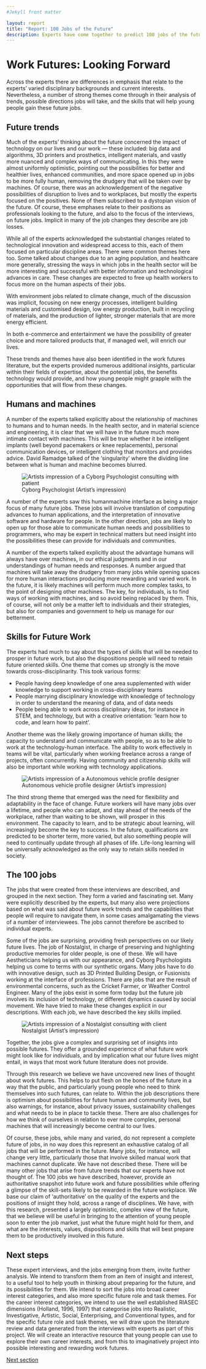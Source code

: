 ```yaml
---
#Jekyll front matter

layout: report
title: "Report: 100 Jobs of the Future"
description: Experts have come together to predict 100 jobs of the future.
---
```

<h1>Work Futures: Looking Forward</h1>
<p class="intro">Across the experts there are differences in emphasis that relate to the experts’ varied disciplinary backgrounds and current interests. Nevertheless, a number of strong themes come through in their analysis of trends, possible directions jobs will take, and the skills that will help young people gain these future jobs.</p>

## Future trends

Much of the experts’ thinking about the future concerned the impact of technology on our lives and our work — these included: big data and algorithms, 3D printers and prosthetics, intelligent materials, and vastly more nuanced and complex ways of communicating. In this they were almost uniformly optimistic, pointing out the possibilities for better and healthier lives, enhanced communities, and more space opened up in jobs to be more fully human, removing the drudgery that will be taken over by machines. Of course, there was an acknowledgement of the negative possibilities of disruption to lives and to workplaces, but mostly the experts focused on the positives. None of them subscribed to a dystopian vision of the future. Of course, these emphases relate to their positions as professionals looking to the future, and also to the focus of the interviews, on future jobs. Implicit in many of the job changes they describe are job losses.

While all of the experts acknowledged the substantial changes related to technological innovation and widespread access to this, each of them focused on particular discipline areas. There were common themes here too. Some talked about changes due to an aging population, and healthcare more generally, stressing the ways in which jobs in the health sector will be more interesting and successful with better information and technological advances in care. These changes are expected to free up health workers to focus more on the human aspects of their jobs.

With environment jobs related to climate change, much of the discussion was implicit, focusing on new energy processes, intelligent building materials and customised design, low energy production, built in recycling of materials, and the production of lighter, stronger materials that are more energy efficient.

In both e-commerce and entertainment we have the possibility of greater choice and more tailored products that, if managed well, will enrich our lives.

These trends and themes have also been identified in the work futures literature, but the experts provided numerous additional insights, particular within their fields of expertise, about the potential jobs, the benefits technology would provide, and how young people might grapple with the opportunities that will flow from these changes.

## Humans and machines

A number of the experts talked explicitly about the relationship of machines to humans and to human needs. In the health sector, and in material science and engineering, it is clear that we will have in the future much more intimate contact with machines. This will be true whether it be intelligent implants (well beyond pacemakers or knee replacements), personal communication devices, or intelligent clothing that monitors and provides advice. David Ramadge talked of the ‘singularity’ where the dividing line between what is human and machine becomes blurred.

<figure class="image wow fadeInRight">
  <img src="/img/jobs/CyborgPsychologist.jpg" alt="Artists impression of a Cyborg Psychologist consulting with patient">
  <figcaption>Cyborg Psychologist (Artist’s impression)</figcaption>
</figure>

A number of the experts saw this humanmachine interface as being a major focus of many future jobs. These jobs will involve translation of computing advances to human applications, and the interpretation of innovative software and hardware for people. In the other direction, jobs are likely to open up for those able to communicate human needs and possibilities to programmers, who may be expert in technical matters but need insight into the possibilities these can provide for individuals and communities.

A number of the experts talked explicitly about the advantage humans will always have over machines, in our ethical judgments and in our understandings of human needs and responses. A number argued that machines will take away the drudgery from many jobs while opening spaces for more human interactions producing more rewarding and varied work. In the future, it is likely machines will perform much more complex tasks, to the point of designing other machines. The key, for individuals, is to find ways of working with machines, and so avoid being replaced by them. This, of course, will not only be a matter left to individuals and their strategies, but also for companies and government to help us manage for our betterment.

## Skills for Future Work

The experts had much to say about the types of skills that will be needed to prosper in future work, but also the dispositions people will need to retain future oriented skills. One theme that comes up strongly is the move towards cross-disciplinarity. This took various forms:

* People having deep knowledge of one area supplemented with wider knowledge to support working in cross-disciplinary teams
* People marrying disciplinary knowledge with knowledge of technology in order to understand the meaning of data, and of data needs
* People being able to work across disciplinary ideas, for instance in STEM, and technology, but with a creative orientation: ‘learn how to code, and learn how to paint’.

Another theme was the likely growing importance of human skills; the capacity to understand and communicate with people, so as to be able to work at the technology-human interface. The ability to work effectively in teams will be vital, particularly when working freelance across a range of projects, often concurrently. Having community and citizenship skills will also be important while working with technology applications.

<figure class="image wow fadeInRight">
  <img src="/img/jobs/AutoVehicleDesigner.jpg" alt="Artists impression of a Autonomous vehicle profile designer">
  <figcaption>Autonomous vehicle profile designer (Artist’s impression)</figcaption>
</figure>

The third strong theme that emerged was the need for flexibility and adaptability in the face of change. Future workers will have many jobs over a lifetime, and people who can adapt, and stay ahead of the needs of the workplace, rather than waiting to be shown, will prosper in this environment. The capacity to learn, and to be strategic about learning, will increasingly become the key to success. In the future, qualifications are predicted to be shorter term, more varied, but also something people will need to continually update through all phases of life. Life-long learning will be universally acknowledged as the only way to retain skills needed in society.

## The 100 jobs

The jobs that were created from these interviews are described, and grouped in the next section. They form a varied and fascinating set. Many were explicitly described by the experts, but many also were projections based on what was said about future work trends and the capabilities that people will require to navigate them, in some cases amalgamating the views of a number of interviewees. The jobs cannot therefore be ascribed to individual experts.

Some of the jobs are surprising, providing fresh perspectives on our likely future lives. The job of Nostalgist, in charge of preserving and highlighting productive memories for older people, is one of these. We will have Aestheticians helping us with our appearance, and Cyborg Psychologists helping us come to terms with our synthetic organs. Many jobs have to do with innovative design, such as 3D Printed Building Design, or Fusionists working at the interface of professions. There are jobs that are the result of environmental concerns, such as the Cricket Farmer, or Weather Control Engineer. Many of the jobs exist in some form today but the future job involves its inclusion of technology, or different dynamics caused by social movement. We have tried to make these changes explicit in our descriptions. With each job, we have described the key skills implied.

<figure class="image wow fadeInRight">
  <img src="/img/jobs/Nostalgist.jpg" alt="Artists impression of a Nostalgist consulting with client">
  <figcaption>Nostalgist (Artist’s impression)</figcaption>
</figure>

Together, the jobs give a complex and surprising set of insights into possible futures. They offer a grounded experience of what future work might look like for individuals, and by implication what our future lives might entail, in ways that most work future literature does not provide.

Through this research we believe we have uncovered new lines of thought about work futures. This helps to put flesh on the bones of the future in a way that the public, and particularly young people who need to think themselves into such futures, can relate to. Within the job descriptions there is optimism about possibilities for future human and community lives, but also warnings, for instance, about privacy issues, sustainability challenges and what needs to be in place to tackle these. There are also challenges for how we think of ourselves in relation to ever more complex, personal machines that will increasingly become central to our lives.

Of course, these jobs, while many and varied, do not represent a complete future of jobs, in no way does this represent an exhaustive catalog of all jobs that will be performed in the future. Many jobs, for instance, will change very little, particularly those that involve skilled manual work that machines cannot duplicate. We have not described these. There will be many other jobs that arise from future trends that our experts have not thought of. The 100 jobs we have described, however, provide an authoritative snapshot into future work and future possibilities while offering a glimpse of the skill-sets likely to be rewarded in the future workplace. We base our claim of ‘authoritative’ on the quality of the experts and the positions of insight they hold, across a range of disciplines. We have, with this research, presented a largely optimistic, complex view of the future, that we believe will be useful in bringing to the attention of young people soon to enter the job market, just what the future might hold for them, and what are the interests, values, dispositions and skills that will best prepare them to be productively involved in this future.

## Next steps

These expert interviews, and the jobs emerging from them, invite further analysis. We intend to transform them from an item of insight and interest, to a useful tool to help youth in thinking about preparing for the future, and its possibilities for them. We intend to sort the jobs into broad career interest categories, and also more specific future role and task themes. For the career interest categories, we intend to use the well established RIASEC dimensions (Holland, 1996, 1997) that categorise jobs into Realistic, Investigative, Artistic, Social, Enterprising, and Conventional types, and for the specific future role and task themes, we will draw upon the literature review and data generated from the interviews with experts as part of this project. We will create an interactive resource that young people can use to explore their own career interests, and from this to imaginatively project into possible interesting and rewarding work futures.

<p class="report-pagination"><a class="button chevron" href="/report/jobs/">Next section</a></p>
